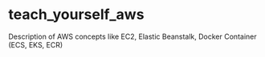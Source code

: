 # teach_yourself_aws
Description of AWS concepts like EC2, Elastic Beanstalk, Docker Container (ECS, EKS, ECR)
